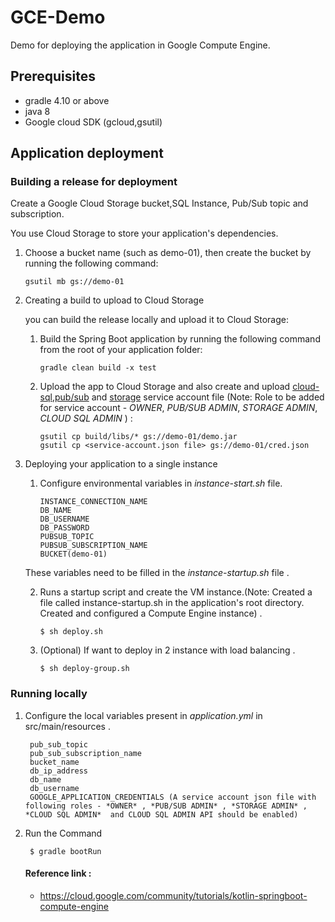 # GCE-Demo

Demo for deploying the application in Google Compute Engine.

## Prerequisites

* gradle 4.10 or above
* java 8
* Google cloud SDK (gcloud,gsutil)

## Application deployment 

### Building a release for deployment
Create a Google Cloud Storage bucket,SQL Instance, Pub/Sub topic and subscription.

You use Cloud Storage to store your application's dependencies.

1. Choose a bucket name (such as demo-01), then create the bucket by running the following command:

       gsutil mb gs://demo-01
2. Creating a build to upload to Cloud Storage
  
     you can build the release locally and upload it to Cloud Storage:
  
    1. Build the Spring Boot application by running the following command from the root of your application folder:
  
           gradle clean build -x test
    2. Upload the app to Cloud Storage and also create and upload [cloud-sql](https://cloud.google.com/sql/docs/mysql/connect-external-app#proxy),[pub/sub](https://cloud.google.com/pubsub/docs/reference/libraries#setting_up_authentication) and [storage](https://cloud.google.com/storage/docs/reference/libraries#setting_up_authentication) service account file (Note: Role to be added for service account - *OWNER*, *PUB/SUB ADMIN*, *STORAGE ADMIN*, *CLOUD SQL ADMIN*   ) :

           gsutil cp build/libs/* gs://demo-01/demo.jar
           gsutil cp <service-account.json file> gs://demo-01/cred.json
           
3. Deploying your application to a single instance
    
    1. Configure environmental variables in <i>instance-start.sh</i> file.
    
           INSTANCE_CONNECTION_NAME 
           DB_NAME
           DB_USERNAME
           DB_PASSWORD        
           PUBSUB_TOPIC
           PUBSUB_SUBSCRIPTION_NAME
           BUCKET(demo-01)
           
           
      These variables need to be filled in the <i>instance-startup.sh</i> file .
                         
    2. Runs  a startup script and create the VM instance.(Note: Created a file called instance-startup.sh in the application's root directory. Created and configured a Compute Engine instance) .
    
           $ sh deploy.sh
    
    3. (Optional) If want to deploy in 2 instance with load balancing .
    
           $ sh deploy-group.sh 
           
### Running locally 
1. Configure the local variables present in *application.yml* in src/main/resources .

        pub_sub_topic
        pub_sub_subscription_name
        bucket_name
        db_ip_address
        db_name
        db_username
        GOOGLE_APPLICATION_CREDENTIALS (A service account json file with following roles - *OWNER* , *PUB/SUB ADMIN* , *STORAGE ADMIN* , *CLOUD SQL ADMIN*  and CLOUD SQL ADMIN API should be enabled)

2. Run the Command 
       
        $ gradle bootRun 

   #### Reference link :
   * https://cloud.google.com/community/tutorials/kotlin-springboot-compute-engine
